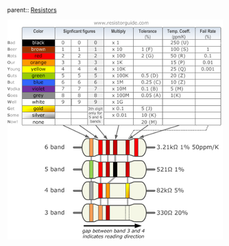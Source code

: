 parent:: [Resistors](Resistors.md)

![Pasted image 20221015193010](Personal%20Folders/that_marouk_ish/attachments/Pasted%20image%2020221015193010.png)